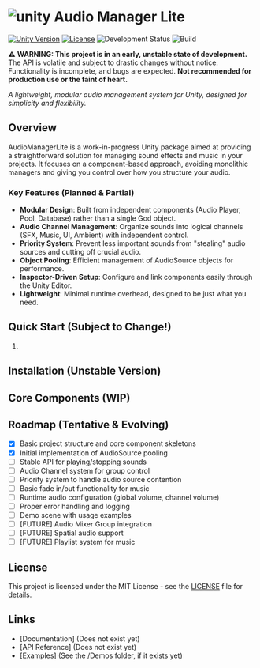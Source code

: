 # ![unity](https://img.shields.io/badge/Unity-100000?style=for-the-badge&logo=unity&logoColor=white) Audio Manager Lite

[![Unity Version](https://img.shields.io/badge/Unity-2020.3+-blue.svg)](https://unity3d.com/get-unity/download)
[![License](https://img.shields.io/badge/License-MIT-green.svg)](LICENSE.md)
![Development Status](https://img.shields.io/badge/Status-In%20Active%20Development-orange)
![Build](https://img.shields.io/badge/Build-Unstable-red)

⚠️ **WARNING: This project is in an early, unstable state of development.** The API is volatile and subject to drastic changes without notice. Functionality is incomplete, and bugs are expected. **Not recommended for production use or the faint of heart.**

*A lightweight, modular audio management system for Unity, designed for simplicity and flexibility.*

## Overview

AudioManagerLite is a work-in-progress Unity package aimed at providing a straightforward solution for managing sound effects and music in your projects. It focuses on a component-based approach, avoiding monolithic managers and giving you control over how you structure your audio.

### Key Features (Planned & Partial)

- **Modular Design**: Built from independent components (Audio Player, Pool, Database) rather than a single God object.
- **Audio Channel Management**: Organize sounds into logical channels (SFX, Music, UI, Ambient) with independent control.
- **Priority System**: Prevent less important sounds from "stealing" audio sources and cutting off crucial audio.
- **Object Pooling**: Efficient management of AudioSource objects for performance.
- **Inspector-Driven Setup**: Configure and link components easily through the Unity Editor.
- **Lightweight**: Minimal runtime overhead, designed to be just what you need.

## Quick Start (Subject to Change!)

1.  

## Installation (Unstable Version)

## Core Components (WIP)

## Roadmap (Tentative & Evolving)
- [x] Basic project structure and core component skeletons
- [x] Initial implementation of AudioSource pooling
- [ ] Stable API for playing/stopping sounds
- [ ] Audio Channel system for group control
- [ ] Priority system to handle audio source contention
- [ ] Basic fade in/out functionality for music
- [ ] Runtime audio configuration (global volume, channel volume)
- [ ] Proper error handling and logging
- [ ] Demo scene with usage examples
- [ ] [FUTURE] Audio Mixer Group integration
- [ ] [FUTURE] Spatial audio support
- [ ] [FUTURE] Playlist system for music

## License

This project is licensed under the MIT License - see the [LICENSE](https://github.com/LLarean/audiomanager-lite?tab=MIT-1-ov-file) file for details.

## Links
- [Documentation] (Does not exist yet)
- [API Reference] (Does not exist yet)
- [Examples] (See the /Demos folder, if it exists yet)
